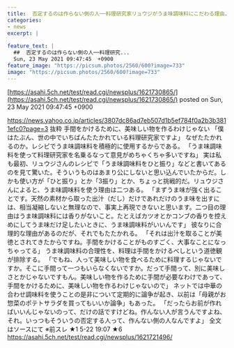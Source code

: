 ```yaml
---
title:  否定するのは作らない側の人──料理研究家リュウジがうま味調味料にこだわる理由…  ★7  
categories:
- news
excerpt: |
  
feature_text: |
  ##  否定するのは作らない側の人──料理研究...
  Sun, 23 May 2021 09:47:45  +0900
feature_image: "https://picsum.photos/2560/600?image=733"
image: "https://picsum.photos/2560/600?image=733"
---
```


[https://asahi.5ch.net/test/read.cgi/newsplus/1621730865/](https://asahi.5ch.net/test/read.cgi/newsplus/1621730865/)
posted on Sun, 23 May 2021 09:47:45  +0900

<!--more-->

https://news.yahoo.co.jp/articles/3807dc86ad7eb507d1b5ef784f0a2b3b3811efc0?page=3 抜粋 手間をかけるために、美味しい物を作るわけじゃない 「僕はたぶん、世の中でいちばんたたかれている料理研究家ですよ」 なぜたたかれるのか。レシピでうま味調味料を積極的に使用するからである。 「うま味調味料を使って料理研究家を名乗るなって意見がめちゃくちゃ多いですね」 実は私も最初、リュウジさんのレシピで「うま味調味料をひと振り」などと書いてあるのを見て驚いた。そういうものはあまり公にしないと思い込んでいたからだ。しかも使い方が「ひと振り」とか「3振り」とか、ちょっと挑戦的だ。リュウジさんによると、うま味調味料を使う理由は二つある。 「まずうま味が強く出ることです。天然の素材から取った出汁（だし）だけであれだけのうま味を出すには、相当凝縮しないと無理なので、事実上再現できないと思います。二つ目の理由はうま味調味料には香りがないこと。たとえばカツオとかコンブの香りを控えめにしてうま味だけ足したいときに、うま味調味料がいいんです」 彼なりに合理的な理由があるのだが、それでもたたかれる。 「それは出汁を取ることが美徳とされてきたからですね。手間をかけることがものすごく、大事なことになっちゃってる」 うま味調味料の合理性を、料理は手間をかけるべしという道徳観が排除する。 「でもね、人って美味しい物を食べるために料理するじゃないですか。そこに手間って一つもいらなくないですか。だって手間って、別に美味しさとかじゃないですもん。美味しい物を作るために手間が必要なわけであって、手間をかけるために、美味しい物を作るわけじゃないので」 ネットでは中華の合わせ調味料を使うことの是非について定期的に論争が起き、以前は「母親がお惣菜のポテトサラダを買ってもいいか論争」もあった。 「だったらお前が作ればいいんじゃないのって、だけの話ですけどね。作んない人が言うんですよね、それ。いっつもそういうの否定する人って、作んない側の人なんですよ」 全文はソースにて ※前スレ ★1 5-22 19:07 ★6 https://asahi.5ch.net/test/read.cgi/newsplus/1621721496/
